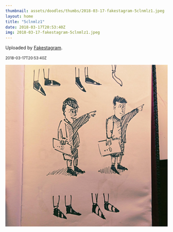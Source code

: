 ```yaml
---
thumbnail: assets/doodles/thumbs/2018-03-17-fakestagram-5clnmlz1.jpeg
layout: home
title: "5clnmlz1"
date: 2018-03-17T20:53:40Z
img: 2018-03-17-fakestagram-5clnmlz1.jpeg
---
```


Uploaded by [Fakestagram](https://github.com/opyate/fakestagram).

<small>2018-03-17T20:53:40Z</small>

![Uploaded by Fakestagram](assets/doodles/original/2018-03-17-fakestagram-5clnmlz1.jpeg)
